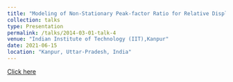 ```yaml
---
title: "Modeling of Non-Stationary Peak-factor Ratio for Relative Displacement Response. "
collection: talks
type: Presentation
permalink: /talks/2014-03-01-talk-4
venue: "Indian Institute of Technology (IIT),Kanpur"
date: 2021-06-15
location: "Kanpur, Uttar-Pradesh, India"
---
```

[Click here](https://drive.google.com/file/d/1hScXPZFUAvCuparn_aRtVZ8QQcc1ILso/view?usp=share_link)

